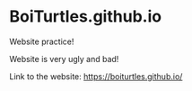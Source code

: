 
# BoiTurtles.github.io

Website practice!

Website is very ugly and bad!

Link to the website: <https://boiturtles.github.io/>
